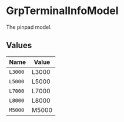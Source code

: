 # GrpTerminalInfoModel

The pinpad model.


## Values

| Name    | Value   |
| ------- | ------- |
| `L3000` | L3000   |
| `L5000` | L5000   |
| `L7000` | L7000   |
| `L8000` | L8000   |
| `M5000` | M5000   |